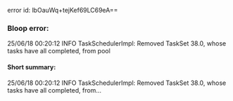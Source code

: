 error id: lbOauWq+tejKef69LC69eA==
### Bloop error:

25/06/18 00:20:12 INFO TaskSchedulerImpl: Removed TaskSet 38.0, whose tasks have all completed, from pool
#### Short summary: 

25/06/18 00:20:12 INFO TaskSchedulerImpl: Removed TaskSet 38.0, whose tasks have all completed, from...